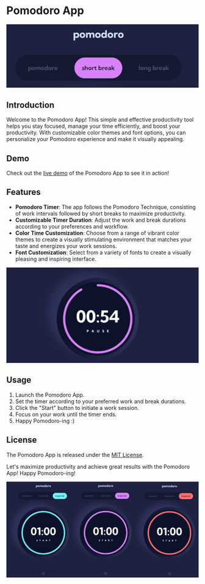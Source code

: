 # Pomodoro App

![Alt text](image-1.png)

## Introduction

Welcome to the Pomodoro App! This simple and effective productivity tool helps you stay focused, manage your time efficiently, and boost your productivity. With customizable color themes and font options, you can personalize your Pomodoro experience and make it visually appealing.

## Demo

Check out the [live demo](https://nityapasrija-pomodoro.netlify.app/) of the Pomodoro App to see it in action!


## Features

- **Pomodoro Timer**: The app follows the Pomodoro Technique, consisting of work intervals followed by short breaks to maximize productivity.
- **Customizable Timer Duration**: Adjust the work and break durations according to your preferences and workflow.
- **Color Time Customization**: Choose from a range of vibrant color themes to create a visually stimulating environment that matches your taste and energizes your work sessions.
- **Font Customization**: Select from a variety of fonts to create a visually pleasing and inspiring interface.


![Alt text](image-2.png)


## Usage

1. Launch the Pomodoro App.
2. Set the timer according to your preferred work and break durations.
3. Click the "Start" button to initiate a work session.
4. Focus on your work until the timer ends.
5. Happy Pomodoro-ing :)


## License

The Pomodoro App is released under the [MIT License](LICENSE).

Let's maximize productivity and achieve great results with the Pomodoro App! Happy Pomodoro-ing!

![Alt text](tri-color.jpg)
